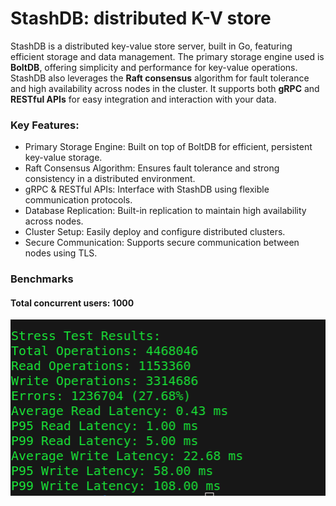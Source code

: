 # StashDB: distributed K-V store

StashDB is a distributed key-value store server, built in Go, featuring efficient storage and data management. The primary storage engine used is **BoltDB**, offering simplicity and performance for key-value operations. 
StashDB also leverages the **Raft consensus** algorithm for fault tolerance and high availability across nodes in the cluster. It supports both **gRPC** and **RESTful APIs** for easy integration and interaction with your data.

### Key Features:
* Primary Storage Engine: Built on top of BoltDB for efficient, persistent key-value storage.
* Raft Consensus Algorithm: Ensures fault tolerance and strong consistency in a distributed environment.
* gRPC & RESTful APIs: Interface with StashDB using flexible communication protocols.
* Database Replication: Built-in replication to maintain high availability across nodes.
* Cluster Setup: Easily deploy and configure distributed clusters.
* Secure Communication: Supports secure communication between nodes using TLS.


### Benchmarks

#### Total concurrent users: 1000

![alt text](assets/benchmarks.png)